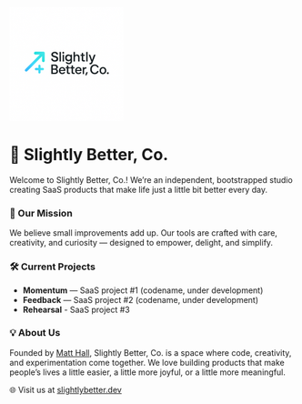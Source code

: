 ![Slightly Better, Co. Logo](./logo-small.png)

# 🌟 Slightly Better, Co.

Welcome to Slightly Better, Co.! We’re an independent, bootstrapped studio creating SaaS products that make life just a little bit better every day.

### 🚀 Our Mission
We believe small improvements add up. Our tools are crafted with care, creativity, and curiosity — designed to empower, delight, and simplify.

### 🛠️ Current Projects
- **Momentum** — SaaS project #1 (codename, under development)
- **Feedback** — SaaS project #2 (codename, under development)
- **Rehearsal** - SaaS project #3

### 💡 About Us
Founded by [Matt Hall](https://github.com/matthall00), Slightly Better, Co. is a space where code, creativity, and experimentation come together. We love building products that make people’s lives a little easier, a little more joyful, or a little more meaningful.

🌐 Visit us at [slightlybetter.dev](https://slightlybetter.dev)

